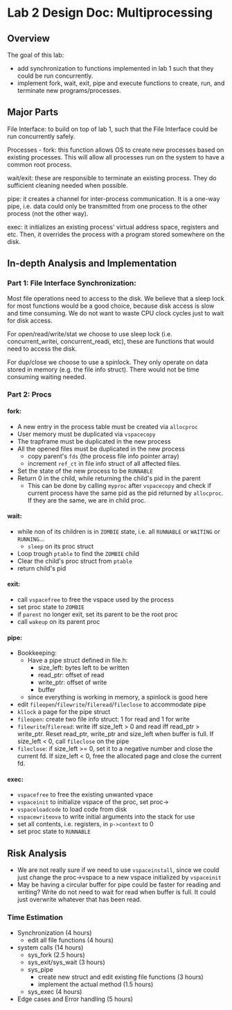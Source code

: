 # Lab 2 Design Doc: Multiprocessing

## Overview

The goal of this lab:
 - add synchronization to functions implemented in lab 1 such that they could be run concurrently.
 - implement fork, wait, exit, pipe and execute functions to create, run, and terminate new programs/processes.

## Major Parts
File Interface: to build on top of lab 1, such that the File Interface could be run concurrently safely.

Processes - fork: this function allows OS to create new processes based on existing processes. This will allow all processes run on the system to have a common root process.

wait/exit: these are responsible to terminate an existing process. They do sufficient cleaning needed when possible.

pipe: it creates a channel for inter-process communication. It is a one-way pipe, i.e. data could only be transmitted from one process to the other process (not the other way).

exec: it initializes an existing process' virtual address space, registers and etc. Then, it overrides the process with a program stored somewhere on the disk.

## In-depth Analysis and Implementation

### Part 1: File Interface Synchronization:
Most file operations need to access to the disk. We believe that a sleep lock for most functions would be a good choice, because disk access is slow and time consuming. We do not want to waste CPU clock cycles just to wait for disk access.

For open/read/write/stat we choose to use sleep lock (i.e. concurrent_writei, concurrent_readi, etc), these are functions that would need to access the disk.

For dup/close we choose to use a spinlock. They only operate on data stored in memory (e.g. the file info struct). There would not be time consuming waiting needed.

### Part 2: Procs

#### fork: 
- A new entry in the process table must be created via `allocproc`
- User memory must be duplicated via `vspacecopy`
- The trapframe must be duplicated in the new process
- All the opened files must be duplicated in the new process
    - copy parent's `fds` (the process file info pointer array)
    - increment `ref_ct` in file info struct of all affected files.
- Set the state of the new process to be `RUNNABLE`
- Return 0 in the child, while returning the child's pid in the parent
    - This can be done by calling `myproc` after `vspacecopy` and check if current process have the same pid as the pid returned by `allocproc`. If they are the same, we are in child proc.

#### wait:
 - while non of its children is in `ZOMBIE` state, i.e. all `RUNNABLE` or `WAITING` or `RUNNING`...
    - `sleep` on its proc struct
 - Loop trough `ptable` to find the `ZOMBIE` child
 - Clear the child's proc struct from `ptable`
 - return child's pid

#### exit:
 - call `vspacefree` to free the vspace used by the process
 - set proc state to `ZOMBIE`
 - if `parent` no longer exit, set its parent to be the root proc
 - call `wakeup` on its parent proc

#### pipe:
- Bookkeeping:
    - Have a pipe struct defined in file.h:
        - size_left: bytes left to be written
        - read_ptr: offset of read
        - write_ptr: offset of write
        - buffer
    - since everything is working in memory, a spinlock is good here
- edit `fileopen`/`filewrite`/`fileread`/`fileclose` to accommodate pipe
- `kllock` a page for the pipe struct
- `fileopen`: create two file info struct: 1 for read and 1 for write
- `filewrite`/`fileread`: write iff size_left > 0 and read iff read_ptr > write_ptr. Reset read_ptr, write_ptr and size_left when buffer is full. If size_left < 0, call `fileclose` on the pipe
- `fileclose`: if size_left >= 0, set it to a negative number and close the current fd. If size_left < 0, free the allocated page and close the current fd.

#### exec:
- `vspacefree` to free the existing unwanted vpace
- `vspaceinit` to initialize vspace of the proc, set proc->
- `vspaceloadcode` to load code from disk
- `vspacewriteova` to write initial arguments into the stack for use
- set all contents, i.e. registers, in `p->context` to 0
- set proc state to `RUNNABLE`

## Risk Analysis
- We are not really sure if we need to use `vspaceinstall`, since we could just change the proc->vspace to a new vspace initialized by `vspaceinit`
- May be having a circular buffer for pipe could be faster for reading and writing? Write do not need to wait for read when buffer is full. It could just overwrite whatever that has been read.

### Time Estimation
 - Synchronization (4 hours)
    - edit all file functions (4 hours)
 - system calls (14 hours)
    - sys_fork (2.5 hours)
    - sys_exit/sys_wait (3 hours)
    - sys_pipe
      - create new struct and edit existing file functions (3 hours)
      - implement the actual method (1.5 hours)
    - sys_exec (4 hours)
 - Edge cases and Error handling (5 hours)
